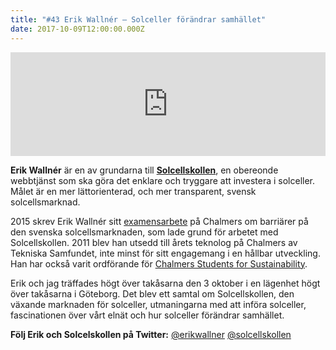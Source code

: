 ```yaml
---
title: "#43 Erik Wallnér – Solceller förändrar samhället"
date: 2017-10-09T12:00:00.000Z
---
```


<iframe src="https://w.soundcloud.com/player/?url=https%3A//api.soundcloud.com/tracks/346089587&amp;color=001665&amp;auto_play=false&amp;hide_related=false&amp;show_comments=true&amp;show_user=true&amp;show_reposts=false" width="100%" height="166" frameborder="no" scrolling="no"></iframe>

**Erik Wallnér** är en av grundarna till **[Solcellskollen](https://www.solcellskollen.se/)**, en obereonde webbtjänst som ska göra det enklare och tryggare att investera i solceller. Målet är en mer lättorienterad, och mer transparent, svensk solcellsmarknad.

2015 skrev Erik Wallnér sitt [examensarbete](http://publications.lib.chalmers.se/records/fulltext/230833/230833.pdf) på Chalmers om barriärer på den svenska solcellsmarknaden, som lade grund för arbetet med Solcellskollen. 2011 blev han utsedd till årets teknolog på Chalmers av Tekniska Samfundet, inte minst för sitt engagemang i en hållbar utveckling. Han har också varit ordförande för [Chalmers Students for Sustainability](http://css.chs.chalmers.se/).

Erik och jag träffades högt över takåsarna den 3 oktober i en lägenhet högt över takåsarna i Göteborg. Det blev ett samtal om Solcellskollen, den växande marknaden för solceller, utmaningarna med att införa solceller, fascinationen över vårt elnät och hur solceller förändrar samhället.

**Följ Erik och Solcelskollen på Twitter:** [@erikwallner](https://twitter.com/erikwallner) [@solcellskollen](https://twitter.com/solcellskollen)
